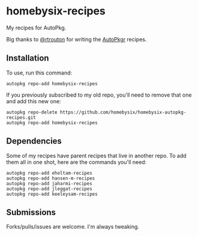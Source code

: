 # homebysix-recipes

My recipes for AutoPkg.

Big thanks to [@rtrouton](https://github.com/rtrouton) for writing the [AutoPkgr](https://github.com/lindegroup/autopkgr) recipes.


## Installation

To use, run this command:

```
autopkg repo-add homebysix-recipes
```

If you previously subscribed to my old repo, you'll need to remove that one and add this new one:

```
autopkg repo-delete https://github.com/homebysix/homebysix-autopkg-recipes.git
autopkg repo-add homebysix-recipes
```


## Dependencies

Some of my recipes have parent recipes that live in another repo. To add them all in one shot, here are the commands you'll need:

```
autopkg repo-add eholtam-recipes
autopkg repo-add hansen-m-recipes
autopkg repo-add jaharmi-recipes
autopkg repo-add jleggat-recipes
autopkg repo-add keeleysam-recipes
```


## Submissions

Forks/pulls/issues are welcome. I'm always tweaking.